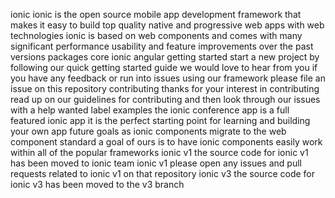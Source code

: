 ionic ionic is the open source mobile app development framework that makes it easy to build top quality native and progressive web apps with web technologies ionic is based on web components and comes with many significant performance usability and feature improvements over the past versions packages core ionic angular getting started start a new project by following our quick getting started guide we would love to hear from you if you have any feedback or run into issues using our framework please file an issue on this repository contributing thanks for your interest in contributing read up on our guidelines for contributing and then look through our issues with a help wanted label examples the ionic conference app is a full featured ionic app it is the perfect starting point for learning and building your own app future goals as ionic components migrate to the web component standard a goal of ours is to have ionic components easily work within all of the popular frameworks ionic v1 the source code for ionic v1 has been moved to ionic team ionic v1 please open any issues and pull requests related to ionic v1 on that repository ionic v3 the source code for ionic v3 has been moved to the v3 branch